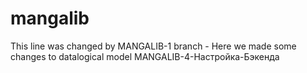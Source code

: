 # mangalib
This line was changed by MANGALIB-1 branch - Here we made some changes to datalogical model
MANGALIB-4-Настройка-Бэкенда
